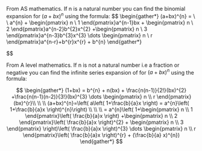 From AS mathematics. If n is a natural number you can find the binomial expansion for $(a+bx)^{n}$ using the formula:
$$
\begin{gather*}
(a+bx)^{n} = \\ \\
a^{n} + \begin{pmatrix}
n \\
1
\end{pmatrix}a^{n-1}bx + \begin{pmatrix}
n \\
2
\end{pmatrix}a^{n-2}b^{2}x^{2} +\begin{pmatrix}
n \\
3
\end{pmatrix}a^{n-3}b^{3}x^{3} \dots \begin{pmatrix}
n \\
r
\end{pmatrix}a^{n-r}+b^{r}x^{r} + b^{n}
\end{gather*}

$$

From A level mathematics. If n is not a natural number i.e a fraction or negative you can find the infinite series expansion of for $(a+bx)^{n}$ using the formula:

$$
\begin{gather*} 
(1+bx) = b^{n} + n(bx) + \frac{n(n-1)}{2!}(bx)^{2} +\frac{n(n-1)(n-2)}{3!}(bx)^{3} \dots \begin{pmatrix}
n \\
r
\end{pmatrix}(bx)^{r}\\ \\ \\
(a+bx)^{n}=\left( a\left( 1+\frac{b}{a}x \right) = a^{n}\left( 1+\frac{b}{a}x \right)^{n}\right) \\ \\ \\ 
= a^{n}\left( 1+\begin{pmatrix}
n \\
1
\end{pmatrix}\left( \frac{b}{a}x \right) +\begin{pmatrix}
n \\
2
\end{pmatrix}\left( \frac{b}{a}x \right)^{2} + \begin{pmatrix}
n \\
3
\end{pmatrix} \right)\left( \frac{b}{a}x \right)^{3} \dots \begin{pmatrix}
n \\
r
\end{pmatrix}\left( \frac{b}{a}x \right)^{r} + (\frac{b}{a} x)^{n})
\end{gather*}
$$

